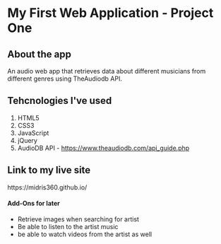 # My First Web Application - Project One

## About the app
An audio web app that retrieves data about different musicians from different genres using TheAudiodb API.

## Tehcnologies I've used

1. HTML5
2. CSS3
3. JavaScript
4. jQuery
5. AudioDB API - <link>https://www.theaudiodb.com/api_guide.php</link>

## Link to my live site

<link>https://midris360.github.io/ </link>


#### Add-Ons for later

- Retrieve images when searching for artist
- Be able to listen to the artist music
- be able to watch videos from the artist as well
